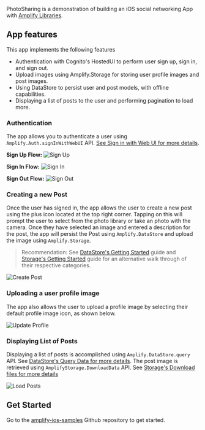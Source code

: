 PhotoSharing is a demonstration of building an iOS social networking App with [Amplify Libraries](~/lib/lib.md).

## App features

This app implements the following features
* Authentication with Cognito's HostedUI to perform user sign up, sign in, and sign out.
* Upload images using Amplify.Storage for storing user profile images and post images.
* Using DataStore to persist user and post models, with offline capabilities.
* Displaying a list of posts to the user and performing pagination to load more.

### Authentication

The app allows you to authenticate a user using `Amplify.Auth.signInWithWebUI` API. [See Sign in with Web UI for more details](~/lib/auth/signin_web_ui.md).

**Sign Up Flow:**
![Sign Up](~/images/sample-app/photosharing/sign-up-flow.png)

**Sign In Flow:**
![Sign In](~/images/sample-app/photosharing/sign-in-flow.png)

**Sign Out Flow:**
![Sign Out](~/images/sample-app/photosharing/sign-out-flow.png)

### Creating a new Post

Once the user has signed in, the app allows the user to create a new post using the plus icon located at the top right corner. Tapping on this will prompt the user to select from the photo library or take an photo with the camera. Once they have selected an image and entered a description for the post, the app will persist the Post using `Amplify.DataStore` and upload the image using `Amplify.Storage`.

> Recommendation: See [DataStore's Getting Started](~/lib/datastore/getting-started.md) guide and [Storage's Getting Started](~/lib/storage/getting-started.md) guide for an alternative walk through of their respective categories.

![Create Post](~/images/sample-app/photosharing/post-creation-flow.png)

### Uploading a user profile image

The app also allows the user to upload a profile image by selecting their default profile image icon, as shown below.

![Update Profile](~/images/sample-app/photosharing/profile-update-flow.png)

### Displaying List of Posts

Displaying a list of posts is accomplished using `Amplify.DataStore.query` API. See [DataStore's Query Data for more details](https://docs.amplify.aws/lib/datastore/data-access/q/platform/ios#query-data). The post image is retrieved using `AmplifyStorage.DownloadData` API. See [Storage's Download files for more details](https://docs.amplify.aws/lib/storage/download/q/platform/ios)

![Load Posts](~/images/sample-app/photosharing/posts-loading.png)

## Get Started

Go to the [amplify-ios-samples](https://github.com/aws-amplify/amplify-ios-samples) Github repository to get started.